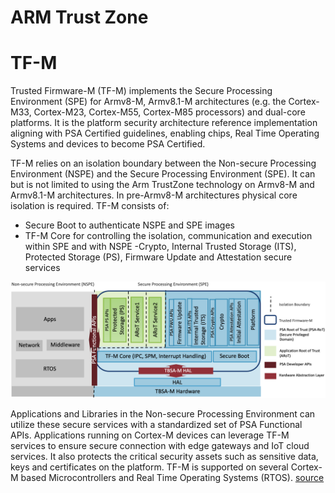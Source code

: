 # ARM Trust Zone

# TF-M
Trusted Firmware-M (TF-M) implements the Secure Processing Environment (SPE) for Armv8-M, Armv8.1-M architectures (e.g. the Cortex-M33, Cortex-M23, Cortex-M55, Cortex-M85 processors) and dual-core platforms.
It is the platform security architecture reference implementation aligning with PSA Certified guidelines, enabling chips, Real Time Operating Systems and devices to become PSA Certified.

TF-M relies on an isolation boundary between the Non-secure Processing Environment (NSPE) and the Secure Processing Environment (SPE). 
It can but is not limited to using the Arm TrustZone technology on Armv8-M and Armv8.1-M architectures. 
In pre-Armv8-M architectures physical core isolation is required.
TF-M consists of:
- Secure Boot to authenticate NSPE and SPE images
- TF-M Core for controlling the isolation, communication and execution within SPE and with NSPE
-Crypto, Internal Trusted Storage (ITS), Protected Storage (PS), Firmware Update and Attestation secure services

![tf-m armv8](/pictures/readme_tfm_v8.png)

Applications and Libraries in the Non-secure Processing Environment can utilize these secure services with a standardized set of PSA Functional APIs. 
Applications running on Cortex-M devices can leverage TF-M services to ensure secure connection with edge gateways and IoT cloud services. 
It also protects the critical security assets such as sensitive data, keys and certificates on the platform.
TF-M is supported on several Cortex-M based Microcontrollers and Real Time Operating Systems (RTOS).
[source](https://ci-builds.trustedfirmware.org/static-files/31168MMjuHf7gsU-9MGWjKtZQh70dGofYDViYgHrvqoxNjk5ODYxNTc2MjQ3Ojk6YW5vbnltb3VzOmpvYi90Zi1tLWJ1aWxkLWRvY3MtbmlnaHRseS9sYXN0U3RhYmxlQnVpbGQvYXJ0aWZhY3Q=/trusted-firmware-m/build/docs/user_guide/html/introduction/readme.html)
